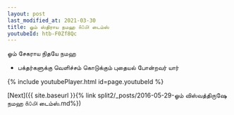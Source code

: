 ```yaml
---
layout: post
last_modified_at: 2021-03-30
title: ஓம் ஸ்திராய நமஹ ௧௦௮ டைம்ஸ்
youtubeId: htb-F0Zf8Qc
---
```

 
 
 ஓம் சேகராய நிதயே நமஹ  
 
 -  பக்தர்களுக்கு வெளிச்சம் கொடுக்கும் புதையல் போன்றவர் யார் 
 
  
 
  
 
 
 
 
 
 


{% include youtubePlayer.html id=page.youtubeId %}
 
[Next]({{ site.baseurl }}{% link  split2/_posts/2016-05-29-ஓம் விஸ்வத்திருஷே நமஹ ௧௦௮ டைம்ஸ்.md%})
 
